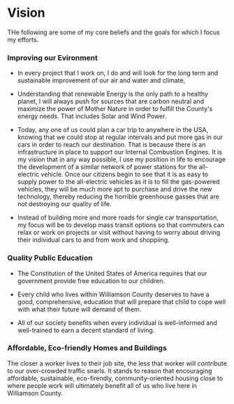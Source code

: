# Vision
THe following are some of my core beliefs and the goals for which I focus my efforts.

### Improving our Evironment

* In every project that I work on, I do and will look for the long term and sustainable improvement of our air and water and climate,

* Understanding that renewable Energy is the only path to a healthy planet, I will always push for sources that are carbon neutral and maximize the power of Mother Nature in order to fulfill the County's energy needs.  That includes Solar and Wind Power.

* Today, any one of us could plan a car trip to anywhere in the USA, knowing that we could stop at regular intervals and put more gas in our cars in order to reach our destination.  That is because there is an infrastructure in place to support our Internal Combustion Engines.  It is my vision that in any way possible, I use my position in life to encourage the development of a similar network of power stations for the all-electric vehicle.  Once our citizens begin to see that it is as easy to supply power to the all-electric vehicles as it is to fill the gas-powered vehicles, they will be much more apt to purchase and drive the new technology, thereby reducing the horrible greenhouse gasses that are not destroying our quality of life.

* Instead of building more and more roads for single car transportation, my focus will be to develop mass transit options so that commuters can relax or work on projects or visit without having to worry about driving their individual cars to and from work and shoppiing.

### Quality Public Education 

* The Constitution of the United States of America requires that our government provide free education to our children.  

* Every child who lives within Williamson County deserves to have a good, comprehensive, education that will prepare that child to cope well with what their future will demand of them.  

* All of our society benefits when every individual is well-informed and well-trained to earn a decent standard of living.  

### Affordable, Eco-friendly Homes and Buildings

The closer a worker lives to their job site, the less that worker will contribute to our over-crowded traffic snarls.  It stands to reason that encouraging affordable, sustainable, eco-firendly, community-oriented housing close to where people work will ultimately benefit all of us who live here in Williamson County.





